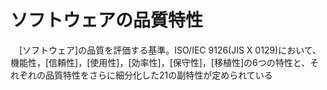 # ソフトウェアの品質特性
　[ソフトウェア]の品質を評価する基準。ISO/IEC 9126(JIS X 0129)において、機能性，[信頼性]，[使用性]，[効率性]，[保守性]，[移植性]の6つの特性と、それぞれの品質特性をさらに細分化した21の副特性が定められている

